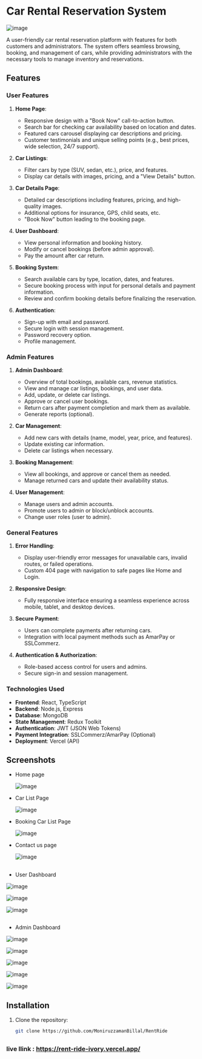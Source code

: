 # Car Rental Reservation System

![image](https://i.postimg.cc/bNRh64SM/Rent-Ride.png)

A user-friendly car rental reservation platform with features for both customers and administrators. The system offers seamless browsing, booking, and management of cars, while providing administrators with the necessary tools to manage inventory and reservations.

## Features

### User Features

1. **Home Page**:

   - Responsive design with a "Book Now" call-to-action button.
   - Search bar for checking car availability based on location and dates.
   - Featured cars carousel displaying car descriptions and pricing.
   - Customer testimonials and unique selling points (e.g., best prices, wide selection, 24/7 support).

2. **Car Listings**:

   - Filter cars by type (SUV, sedan, etc.), price, and features.
   - Display car details with images, pricing, and a "View Details" button.

3. **Car Details Page**:

   - Detailed car descriptions including features, pricing, and high-quality images.
   - Additional options for insurance, GPS, child seats, etc.
   - "Book Now" button leading to the booking page.

4. **User Dashboard**:

   - View personal information and booking history.
   - Modify or cancel bookings (before admin approval).
   - Pay the amount after car return.

5. **Booking System**:

   - Search available cars by type, location, dates, and features.
   - Secure booking process with input for personal details and payment information.
   - Review and confirm booking details before finalizing the reservation.

6. **Authentication**:
   - Sign-up with email and password.
   - Secure login with session management.
   - Password recovery option.
   - Profile management.

### Admin Features

1. **Admin Dashboard**:

   - Overview of total bookings, available cars, revenue statistics.
   - View and manage car listings, bookings, and user data.
   - Add, update, or delete car listings.
   - Approve or cancel user bookings.
   - Return cars after payment completion and mark them as available.
   - Generate reports (optional).

2. **Car Management**:

   - Add new cars with details (name, model, year, price, and features).
   - Update existing car information.
   - Delete car listings when necessary.

3. **Booking Management**:

   - View all bookings, and approve or cancel them as needed.
   - Manage returned cars and update their availability status.

4. **User Management**:
   - Manage users and admin accounts.
   - Promote users to admin or block/unblock accounts.
   - Change user roles (user to admin).

### General Features

1. **Error Handling**:

   - Display user-friendly error messages for unavailable cars, invalid routes, or failed operations.
   - Custom 404 page with navigation to safe pages like Home and Login.

2. **Responsive Design**:

   - Fully responsive interface ensuring a seamless experience across mobile, tablet, and desktop devices.

3. **Secure Payment**:

   - Users can complete payments after returning cars.
   - Integration with local payment methods such as AmarPay or SSLCommerz.

4. **Authentication & Authorization**:
   - Role-based access control for users and admins.
   - Secure sign-in and session management.

### Technologies Used

- **Frontend**: React, TypeScript
- **Backend**: Node.js, Express
- **Database**: MongoDB
- **State Management**: Redux Toolkit
- **Authentication**: JWT (JSON Web Tokens)
- **Payment Integration**: SSLCommerz/AmarPay (Optional)
- **Deployment**: Vercel (API)

## Screenshots

- Home page

  ![image](https://i.postimg.cc/bNRh64SM/Rent-Ride.png)

- Car List Page

  ![image](https://i.postimg.cc/7h1vfPGx/contact-page.png)

- Booking Car List Page

  ![image](https://i.postimg.cc/ry52hjhv/booking-car.png)

- Contact us page

  ![image](https://i.postimg.cc/zX5Z4h63/Rent-Ride.png)

  ##

- User Dashboard

![image](https://i.postimg.cc/MGnh1mM3/Rent-Ride.png)

![image](https://i.postimg.cc/sXSqNfJp/Rent-Ride-1.png)

![image](https://i.postimg.cc/vTtjGPkT/Rent-Ride-2.png)

##

- Admin Dashboard

![image](https://i.postimg.cc/WbSKKH0f/Rent-Ride.png)

![image](https://i.postimg.cc/dV1XKjBQ/Rent-Ride-1.png)

![image](https://i.postimg.cc/0yB45KWY/Rent-Ride-2.png)

![image](https://i.postimg.cc/25LK1jMP/Rent-Ride-3.png)

![image](https://i.postimg.cc/xCrFMDSq/Rent-Ride-4.png)

## Installation

1. Clone the repository:

   ```bash
   git clone https://github.com/MoniruzzamanBillal/RentRide
   ```

##

### live llink : https://rent-ride-ivory.vercel.app/
